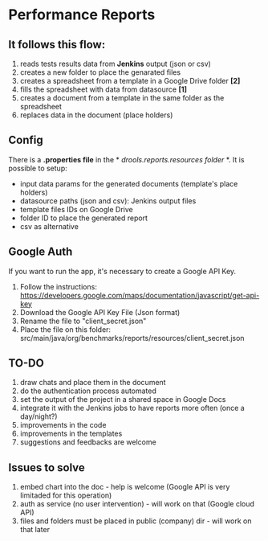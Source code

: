 # Performance Reports

## It follows this flow:
1. reads tests results data from **Jenkins** output (json or csv)
2. creates a new folder to place the genarated files
3. creates a spreadsheet from a template in a Google Drive folder **[2]**
4. fills the spreadsheet with data from datasource **[1]**
5. creates a document from a template in the same folder as the spreadsheet
6. replaces data in the document (place holders)

## Config
There is a **.properties file** in the * *drools.reports.resources folder* *. It is possible to setup:
- input data params for the generated documents (template's place holders)
- datasource paths (json and csv): Jenkins output files
- template files IDs on Google Drive
- folder ID to place the generated report
- csv as alternative

## Google Auth
If you want to run the app, it's necessary to create a Google API Key. 
1. Follow the instructions: https://developers.google.com/maps/documentation/javascript/get-api-key
2. Download the Google API Key File (Json format)
3. Rename the file to "client_secret.json"
4. Place the file on this folder: src/main/java/org/benchmarks/reports/resources/client_secret.json

## TO-DO
1. draw chats and place them in the document
2. do the authentication process automated
3. set the output of the project in a shared space in Google Docs
4. integrate it with the Jenkins jobs to have reports more often (once a day/night?)
5. improvements in the code
6. improvements in the templates
7. suggestions and feedbacks are welcome

## Issues to solve
1. embed chart into the doc - help is welcome (Google API is very limitaded for this operation)
2. auth as service (no user intervention) - will work on that (Google cloud API)
3. files and folders must be placed in public (company) dir - will work on that later
